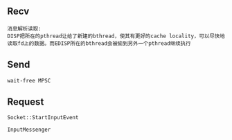 ## Recv

    消息解析读取:
    DISP把所在的pthread让给了新建的bthread，使其有更好的cache locality，可以尽快地读取fd上的数据。而EDISP所在的bthread会被偷到另外一个pthread继续执行

## Send
    wait-free MPSC

## Request
    

    Socket::StartInputEvent

    InputMessenger

